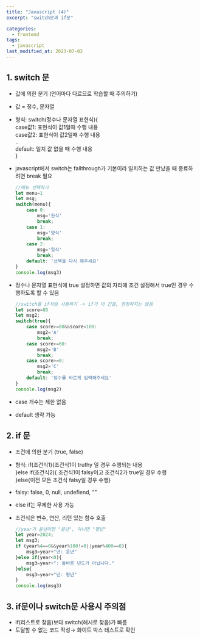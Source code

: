 ```yaml
---
title: "Javascript (4)"
excerpt: "switch문과 if문"

categories:
  - frontend
tags:
  - javascript
last_modified_at: 2023-07-03
--- 
```


## 1. switch 문 ##
- 값에 의한 분기 (언어마다 다르므로 학습할 때 주의하기)
- 값 = 정수, 문자열
- 형식: switch(정수나 문자열 표현식){  
    case값1: 표현식이 값1일때 수행 내용  
    case값2: 표현식이 값2일때 수행 내용  
    ..  
    default: 일치 값 없을 때 수행 내용  
    }  
- javascript에서 switch는 fallthrough가 기본이라 일치하는 값 만났을 때 종료하려면 break 필요

    ```javascript
    //메뉴 선택하기
    let menu=1
    let msg;
    switch(menu){
        case 0:
            msg='한식'
            break;
        case 1:
            msg='양식'
            break;
        case 2:
            msg='일식'
            break;
        default: '선택을 다시 해주세요'
    }
    console.log(msg3)
    ```

- 정수나 문자열 표현식에 true 설정하면 값의 자리에 조건 설정해서 true인 경우 수행하도록 할 수 있음

    ```javascript
    //switch를 if처럼 사용하기 -> if가 더 간결, 권장하지는 않음
    let score=88
    let msg2;
    switch(true){
        case score>=80&&score<100:
            msg2='A'
            break;
        case score>=60:
            msg2='B'
            break;
        case score>=0:
            msg2='C'
            break;
        default: '점수를 바르게 입력해주세요'
    }
    console.log(msg2)
    ```
- case 개수는 제한 없음
- default 생략 가능
    
## 2. if 문 ##
- 조건에 의한 분기 (true, false)
- 형식: if(조건식1){조건식1이 truthy 일 경우 수행되는 내용  
    }else if(조건식2){ 조건식1이 falsy이고 조건식2가 true일 경우 수행  
    }else{이전 모든 조건식 falsy일 경우 수행}  
    
- falsy: false, 0, null, undefiend, “”
- else if는 무제한 사용 가능
- 조건식은 변수, 연산, 리턴 있는 함수 호출

    ```javascript
    //year가 윤년이면 "윤년", 아니면 "평년"
    let year=2024;
    let msg3;
    if (year%4==0&&year%100!=0||year%400==0){
        msg3=year+"년: 윤년"
    }else if(year<0){
        msg3=year+": 올바른 년도가 아닙니다."
    }else{
        msg3=year+"년: 평년"
    }
    console.log(msg3)
    ```

## 3. if문이나 switch문 사용시 주의점 ##
- if(리스트로 찾음)보다 switch(해시로 찾음)가 빠름
- 도달할 수 없는 코드 작성→ 화이트 박스 테스트로 확인
